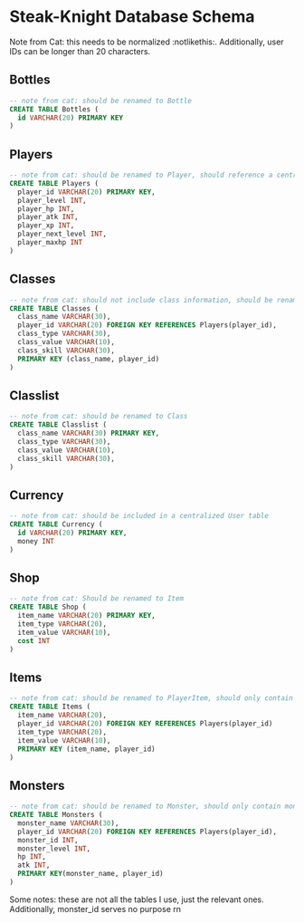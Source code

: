 # Steak-Knight Database Schema

Note from Cat: this needs to be normalized :notlikethis:. Additionally, user IDs can be longer than 20 characters.

## Bottles
```sql
-- note from cat: should be renamed to Bottle
CREATE TABLE Bottles (
  id VARCHAR(20) PRIMARY KEY
)
```

## Players

```sql
-- note from cat: should be renamed to Player, should reference a centralized User table
CREATE TABLE Players (
  player_id VARCHAR(20) PRIMARY KEY,
  player_level INT,
  player_hp INT,
  player_atk INT,
  player_xp INT,
  player_next_level INT,
  player_maxhp INT
)
```

## Classes

```sql
-- note from cat: should not include class information, should be renamed to PlayerClass
CREATE TABLE Classes (
  class_name VARCHAR(30),
  player_id VARCHAR(20) FOREIGN KEY REFERENCES Players(player_id),
  class_type VARCHAR(30),
  class_value VARCHAR(10),
  class_skill VARCHAR(30),
  PRIMARY KEY (class_name, player_id)
)
```

## Classlist
```sql
-- note from cat: should be renamed to Class
CREATE TABLE Classlist (
  class_name VARCHAR(30) PRIMARY KEY,
  class_type VARCHAR(30),
  class_value VARCHAR(10),
  class_skill VARCHAR(30),
)
```

## Currency
```sql
-- note from cat: should be included in a centralized User table
CREATE TABLE Currency (
  id VARCHAR(20) PRIMARY KEY,
  money INT
)
```

## Shop
```sql
-- note from cat: Should be renamed to Item
CREATE TABLE Shop (
  item_name VARCHAR(20) PRIMARY KEY,
  item_type VARCHAR(20),
  item_value VARCHAR(10),
  cost INT
)
```

## Items
```sql
-- note from cat: should be renamed to PlayerItem, should only contain player association
CREATE TABLE Items (
  item_name VARCHAR(20),
  player_id VARCHAR(20) FOREIGN KEY REFERENCES Players(player_id)
  item_type VARCHAR(20),
  item_value VARCHAR(10),
  PRIMARY KEY (item_name, player_id)
)
```

## Monsters
```sql
-- note from cat: should be renamed to Monster, should only contain monster information, should extract association with player to new table
CREATE TABLE Monsters (
  monster_name VARCHAR(30),
  player_id VARCHAR(20) FOREIGN KEY REFERENCES Players(player_id),
  monster_id INT,
  monster_level INT,
  hp INT,
  atk INT,
  PRIMARY KEY(monster_name, player_id)
)
```

Some notes: these are not all the tables I use, just the relevant ones. Additionally, monster_id serves no purpose rn
